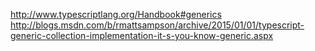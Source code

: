  http://www.typescriptlang.org/Handbook#generics http://blogs.msdn.com/b/rmattsampson/archive/2015/01/01/typescript-generic-collection-implementation-it-s-you-know-generic.aspx